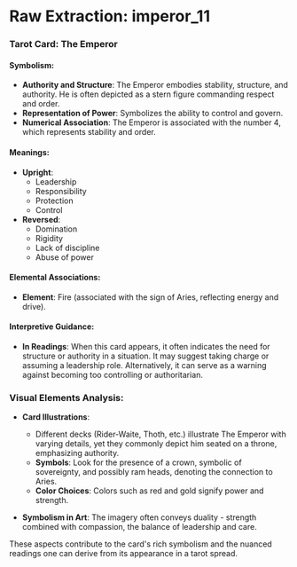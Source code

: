 # Raw Extraction: imperor_11

### Tarot Card: The Emperor

#### Symbolism:
- **Authority and Structure**: The Emperor embodies stability, structure, and authority. He is often depicted as a stern figure commanding respect and order.
- **Representation of Power**: Symbolizes the ability to control and govern.
- **Numerical Association**: The Emperor is associated with the number 4, which represents stability and order.
  
#### Meanings:
- **Upright**:
  - Leadership
  - Responsibility
  - Protection
  - Control
- **Reversed**:
  - Domination
  - Rigidity
  - Lack of discipline
  - Abuse of power

#### Elemental Associations:
- **Element**: Fire (associated with the sign of Aries, reflecting energy and drive).
  
#### Interpretive Guidance:
- **In Readings**: When this card appears, it often indicates the need for structure or authority in a situation. It may suggest taking charge or assuming a leadership role. Alternatively, it can serve as a warning against becoming too controlling or authoritarian.

### Visual Elements Analysis:
- **Card Illustrations**:
  - Different decks (Rider-Waite, Thoth, etc.) illustrate The Emperor with varying details, yet they commonly depict him seated on a throne, emphasizing authority.
  - **Symbols**: Look for the presence of a crown, symbolic of sovereignty, and possibly ram heads, denoting the connection to Aries.
  - **Color Choices**: Colors such as red and gold signify power and strength.
  
- **Symbolism in Art**:  The imagery often conveys duality - strength combined with compassion, the balance of leadership and care.

These aspects contribute to the card's rich symbolism and the nuanced readings one can derive from its appearance in a tarot spread.